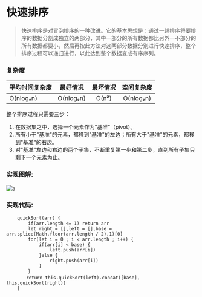 # 快速排序

> 快速排序是对冒泡排序的一种改进。它的基本思想是：通过一趟排序将要排序的数据分割成独立的两部分，其中一部分的所有数据都比另外一不部分的所有数据都要小，然后再按此方法对这两部分数据分别进行快速排序，整个排序过程可以递归进行，以此达到整个数据变成有序序列。

### 复杂度
| 平均时间复杂度  | 最好情况    |  最坏情况  |    空间复杂度
| --------       | -----      | :----:    |     :----:    
| O(nlog₂n)      | O(nlog₂n)  |   O(n²)   |  O(nlog₂n)

整个排序过程只需要三步：
1. 在数据集之中，选择一个元素作为"基准"（pivot）。
2. 所有小于"基准"的元素，都移到"基准"的左边；所有大于"基准"的元素，都移到"基准"的右边。
3. 对"基准"左边和右边的两个子集，不断重复第一步和第二步，直到所有子集只剩下一个元素为止。

### 实现图解:

![a](http://owicv5j2l.bkt.clouddn.com/quicksort.png)

### 实现代码:
```
    quickSort(arr) {
        if(arr.length <= 1) return arr
        let right = [],left = [],base = arr.splice(Math.floor(arr.length / 2),1)[0]
        for(let i = 0 ; i < arr.length ; i++) {
            if(arr[i] < base) {
                left.push(arr[i])
            }else {
                right.push(arr[i])
            }
        }
    　　return this.quickSort(left).concat([base], this.quickSort(right))
    }
```